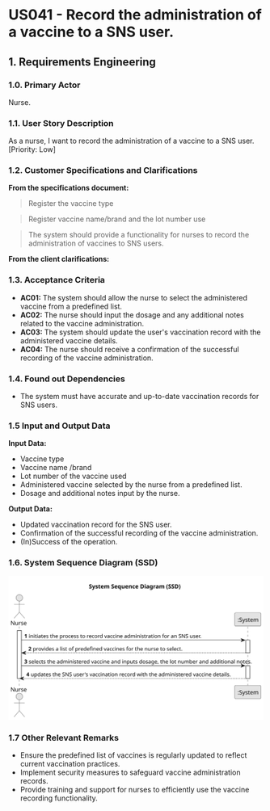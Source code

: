 # US041 - Record the administration of a vaccine to a SNS user.

## 1. Requirements Engineering

### 1.0. Primary Actor

Nurse.

### 1.1. User Story Description

As a nurse, I want to record the administration of a vaccine to a SNS user. [Priority: Low]

### 1.2. Customer Specifications and Clarifications

**From the specifications document:**

> Register the vaccine type

> Register vaccine name/brand and the lot number use

> The system should provide a functionality for nurses to record the administration of vaccines to SNS users.

**From the client clarifications:**

>

### 1.3. Acceptance Criteria

* **AC01:** The system should allow the nurse to select the administered vaccine from a predefined list.
* **AC02:** The nurse should input the dosage and any additional notes related to the vaccine administration.
* **AC03:** The system should update the user's vaccination record with the administered vaccine details.
* **AC04:** The nurse should receive a confirmation of the successful recording of the vaccine administration.


### 1.4. Found out Dependencies

* The system must have accurate and up-to-date vaccination records for SNS users.

### 1.5 Input and Output Data

**Input Data:**

* Vaccine type
* Vaccine name /brand
* Lot number of the vaccine used
* Administered vaccine selected by the nurse from a predefined list.
* Dosage and additional notes input by the nurse.

**Output Data:**

* Updated vaccination record for the SNS user.
* Confirmation of the successful recording of the vaccine administration.
* (In)Success of the operation.

### 1.6. System Sequence Diagram (SSD)

![US041-SSD.svg](ssdsvg%2Fsvg%2FUS041-SSD.svg)

### 1.7 Other Relevant Remarks

* Ensure the predefined list of vaccines is regularly updated to reflect current vaccination practices.
* Implement security measures to safeguard vaccine administration records.
* Provide training and support for nurses to efficiently use the vaccine recording functionality.

